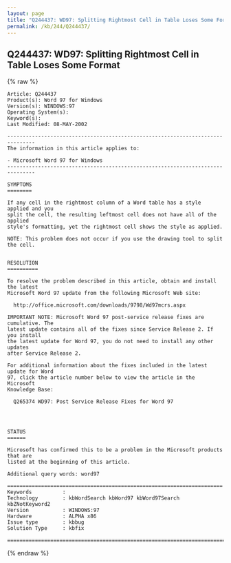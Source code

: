 ```yaml
---
layout: page
title: "Q244437: WD97: Splitting Rightmost Cell in Table Loses Some Format"
permalink: /kb/244/Q244437/
---
```


## Q244437: WD97: Splitting Rightmost Cell in Table Loses Some Format

{% raw %}

	Article: Q244437
	Product(s): Word 97 for Windows
	Version(s): WINDOWS:97
	Operating System(s): 
	Keyword(s): 
	Last Modified: 08-MAY-2002
	
	-------------------------------------------------------------------------------
	The information in this article applies to:
	
	- Microsoft Word 97 for Windows 
	-------------------------------------------------------------------------------
	
	SYMPTOMS
	========
	
	If any cell in the rightmost column of a Word table has a style applied and you
	split the cell, the resulting leftmost cell does not have all of the applied
	style's formatting, yet the rightmost cell shows the style as applied.
	
	NOTE: This problem does not occur if you use the drawing tool to split the cell.
	
	
	RESOLUTION
	==========
	
	To resolve the problem described in this article, obtain and install the latest
	Microsoft Word 97 update from the following Microsoft Web site:
	
	  http://office.microsoft.com/downloads/9798/Wd97mcrs.aspx
	
	IMPORTANT NOTE: Microsoft Word 97 post-service release fixes are cumulative. The
	latest update contains all of the fixes since Service Release 2. If you install
	the latest update for Word 97, you do not need to install any other updates
	after Service Release 2.
	
	For additional information about the fixes included in the latest update for Word
	97, click the article number below to view the article in the Microsoft
	Knowledge Base:
	
	  Q265374 WD97: Post Service Release Fixes for Word 97
	
	
	
	
	STATUS
	======
	
	Microsoft has confirmed this to be a problem in the Microsoft products that are
	listed at the beginning of this article.
	
	Additional query words: word97
	
	======================================================================
	Keywords          :  
	Technology        : kbWordSearch kbWord97 kbWord97Search kbZNotKeyword2
	Version           : WINDOWS:97
	Hardware          : ALPHA x86
	Issue type        : kbbug
	Solution Type     : kbfix
	
	=============================================================================
	

{% endraw %}
